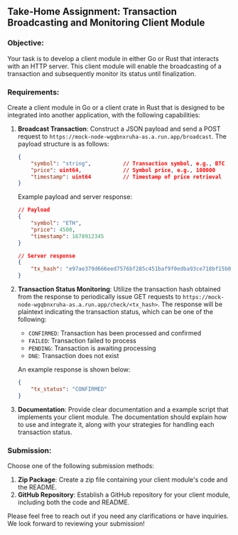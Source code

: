 ## Take-Home Assignment: Transaction Broadcasting and Monitoring Client Module

### Objective:
Your task is to develop a client module in either Go or Rust that interacts with an HTTP server. This client module will enable the broadcasting of a transaction and subsequently monitor its status until finalization.

### Requirements:
Create a client module in Go or a client crate in Rust that is designed to be integrated into another application, with the following capabilities:

1. **Broadcast Transaction**: Construct a JSON payload and send a POST request to `https://mock-node-wgqbnxruha-as.a.run.app/broadcast`. The payload structure is as follows:

    ```json
    {
        "symbol": "string",          // Transaction symbol, e.g., BTC
        "price": uint64,             // Symbol price, e.g., 100000
        "timestamp": uint64          // Timestamp of price retrieval
    }
    ```

    Example payload and server response:
    ```json
    // Payload
    {
        "symbol": "ETH",
        "price": 4500,
        "timestamp": 1678912345
    }
    
    // Server response
    {
        "tx_hash": "e97ae379d666eed7576bf285c451baf9f0edba93ce718bf15b06c8a85d07b8d1"
    }
    ```

2. **Transaction Status Monitoring**: Utilize the transaction hash obtained from the response to periodically issue GET requests to `https://mock-node-wgqbnxruha-as.a.run.app/check/<tx_hash>`. The response will be plaintext indicating the transaction status, which can be one of the following:
   - `CONFIRMED`: Transaction has been processed and confirmed
   - `FAILED`: Transaction failed to process
   - `PENDING`: Transaction is awaiting processing
   - `DNE`: Transaction does not exist

   An example response is shown below:
   ```json
   {
       "tx_status": "CONFIRMED"
   }
   ```
   
3. **Documentation**: Provide clear documentation and a example script that implements your client module. The documentation should explain how to use and integrate it, along with your strategies for handling each transaction status.

### Submission:
Choose one of the following submission methods:

1. **Zip Package**: Create a zip file containing your client module's code and the README.
2. **GitHub Repository**: Establish a GitHub repository for your client module, including both the code and README.

Please feel free to reach out if you need any clarifications or have inquiries. We look forward to reviewing your submission!
